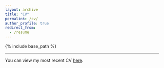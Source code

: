```yaml
---
layout: archive
title: "CV"
permalink: /cv/
author_profile: true
redirect_from:
  - /resume
---
```


{% include base_path %}

------

You can view my most recent CV [here](https://elliottfinn.github.io/files/ef_cv_4_28_23.pdf).